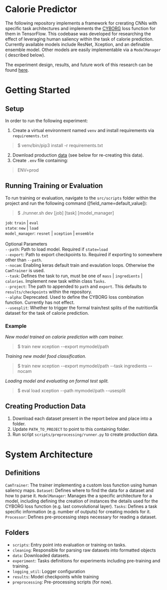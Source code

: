 # Calorie Predictor

The following repository implements a framework for crerating CNNs with specific task architectures and implements
the [CYBORG](https://arxiv.org/abs/2112.00686) loss function for them in TensorFlow. This codebase was developed for
researching the effect of leveraging human saliency within the task of calorie prediction. Currently available models
include ResNet, Xception, and an definable ensemble model. Other models are easily implementable via a `ModelManager` (
described below).

The experiment design, results, and future work of this research can be
found [here](https://drive.google.com/file/d/16RJtji8drDsiTuDpCOk40XdLUyD9TKSd/view?usp=sharing).

# Getting Started

## Setup

In order to run the following experiment:

1. Create a virtual environment named `venv` and install requirements via `requirements.txt`

> $ venv/bin/pip3 install -r requirements.txt

2. Download production [data](https://calorie-predictor.s3.us-east-2.amazonaws.com/processed.zip) (see below for
   re-creating this data).
3. Create `.env` file containing:

> ENV=prod

## Running Training or Evaluation

To run training or evaluation, navigate to the `src/scripts` folder within the project and run the following
command ([field_name=default_value]):
> $ ./runner.sh dev [job] [task] [model_manager]



`job`: `train` | `eval` <br />
`state`: `new` | `load` <br />
`model_manager`: `resnet` | `xception` | `ensemble` <br /> <br />
Optional Parameters <br />
`--path`: Path to load model. Required if `state=load` <br />
`--export`: Path to export checkpoints to. Required if exporting to somewhere other than `--path`.<br />
`--nocam`: Enabling keras default train and evaulation loops. Otherwise the `CamTrainer` is used. <br />
`--task`: Defines the task to run, must be one of `mass` | `ingredients` | `calories`. Implement new task within
class `Tasks`.  <br />
`--project`: The path to appended to `path` and `export`. This defaults to `results/checkpoints` within the
repository. <br />
`--alpha`: Deprecated. Used to define the CYBORG loss combination function. Currently has not effect. <br />
`--usesplit`: Whether to trigger the formal train/test splits of the nutrition5k dataset for the task of calorie
prediction. <br />

### Example

*New model trained on calorie prediction with cam trainer.*
> $ train new xception --export mymodel/path

*Training new model food classification.*
> $ train new xception --export mymodel/path --task ingredients --nocam

*Loading model and evaluating on formal test split.*
> $ eval load xception --path mymodel/path --usesplit

## Creating Production Data

1. Download each dataset present in the report below and place into a folder.
2. Update `PATH_TO_PROJECT` to point to this containing folder.
3. Run script `scripts/preprocessing/runner.py` to create production data.

# System Architecture

## Definitions

`CamTrainer`: The trainer implementing a custom loss function using human saliency maps.
`Dataset`: Defines where to find the data for a dataset and how to parse it.
`ModelManager`: Manages the a specific architecture for a model, including defining the creation of instances the
details used for the CYBORG loss function (e.g. last convolutional layer).
`Tasks`: Defines a task specific information (e.g. number of outputs) for creating models for it.
`Processor`: Defines pre-processing steps necessary for reading a dataset.

## Folders

- `scripts`: Entry point into evaluation or training on tasks.
- `cleaning`: Responsible for parsing raw datasets into formatted objects
- `data`: Downloaded datasets.
- `experiment`: Tasks definitions for experiments including pre-training and training.
- `logging_util`: Logger configuration
- `results`: Model checkpoints while training
- `preprocessing`: Pre-processing scripts (for now).
